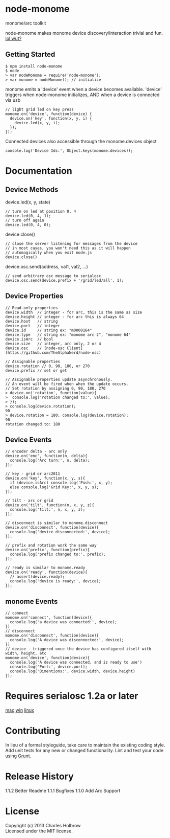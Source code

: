 # node-monome

monome/arc toolkit

node-monome makes monome device discovery/interaction trivial and fun. [lol wut?](http://monome.org)

## Getting Started
```
$ npm install node-monome
$ node
> var nodeMonome = require('node-monome');
> var monome = nodeMonome(); // initialize
```

monome emits a 'device' event when a device becomes available.
'device' triggers when node-monome initializes, AND when a device is connected via usb
```
// light grid led on key press
monome.on('device', function(device) {
  device.on('key', function(x, y, i) {
    device.led(x, y, i);
  });
});
```

Connected devices also accessible through the monome.devices object
```
console.log('Device Ids:', Object.keys(monome.devices));
```
# Documentation
## Device Methods
device.led(x, y, state)
```
// turn on led at position 0, 4
device.led(0, 4, 1);
// turn off again
device.led(0, 4, 0);
```

device.close()
```
// close the server listening for messages from the device
// in most cases, you won't need this as it will happen
// automagically when you exit node.js
device.close()
```

device.osc.send(address, val1, val2, ...)
```
// send arbitrary osc message to serialosc
device.osc.send(device.prefix + '/grid/led/all', 1);
```

## Device Properties
```
// Read-only properties
device.width  // integer - for arc, this is the same as size
device.height // integer - for arc this is always 64
device.host   // string
device.port   // integer
device.id     // string ex: "m0000164"
device.type   // string ex: "monome arc 2", "monome 64"
device.isArc  // bool
device.size   // integer, arc only, 2 or 4
device.osc    // [node-osc Client](https://github.com/TheAlphaNerd/node-osc)

// Assignable properties
device.rotation // 0, 90, 180, or 270
device.prefix // set or get

// Assignable properties update asynchronously.
// An event will be fired when when the update occurs.
// Set rotation by assigning 0, 90, 180, 270
> device.on('rotation', function(value){
>  console.log('rotation changed to:', value);
> });
> console.log(device.rotation);
90
> device.rotation = 180; console.log(device.rotation);
90
rotation changed to: 180
```

## Device Events
```
// encoder delta - arc only
device.on('enc', function(n, delta){
  console.log('Arc turn:', n, delta);
});

// key - grid or arc2011
device.on('key', function(x, y, s){
  if (device.isArc) console.log('Push:', x, y);
  else console.log('Grid Key:', x, y, s);
});

// tilt - arc or grid
device.on('tilt', function(n, x, y, z){
  console.log('tilt:', n, x, y, z);
});

// disconnect is similar to monome.disconnect
device.on('disconnect', function(device){
  console.log('device disconnected:', device);
});

// prefix and rotation work the same way
device.on('prefix', function(prefix){
  console.log('prefix changed to:', prefix);
});

// ready is similar to monome.ready
device.on('ready', function(device){
  // assert(device.ready);
  console.log('device is ready:', device);
});
```

## monome Events
```
// connect
monome.on('connect', function(device){
  console.log('a device was connected:', device);
})
// disconnect
monome.on('disconnect', function(device){
  console.log('A device was disconnected:', device);
})
// device - triggered once the device has configured itself with width, height, etc
monome.on('device', function(device){
  console.log('A device was connected, and is ready to use')
  console.log('Port:', device.port);
  console.log('Dimentions:', device.width, device.height)
});
```

# Requires serialosc 1.2a or later
[mac](http://monome.org/docs/setup:mac) 
[win](http://monome.org/docs/setup:win) 
[linux](http://monome.org/docs/setup:linux) 

# Contributing
In lieu of a formal styleguide, take care to maintain the existing coding style. Add unit tests for any new or changed functionality. Lint and test your code using [Grunt](http://gruntjs.com/).

# Release History
1.1.2 Better Readme
1.1.1 Bugfixes
1.1.0 Add Arc Support

# License
Copyright (c) 2013 Charles Holbrow  
Licensed under the MIT license.
